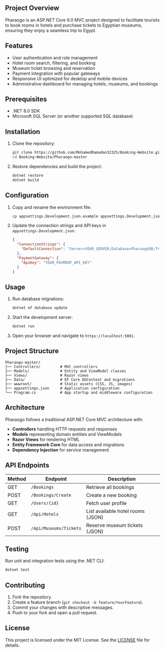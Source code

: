 ## Project Overview

Pharaogo is an ASP.NET Core 8.0 MVC project designed to facilitate tourists to book rooms in hotels and purchase tickets to Egyptian museums, ensuring they enjoy a seamless trip to Egypt.

## Features

* User authentication and role management
* Hotel room search, filtering, and booking
* Museum ticket browsing and reservation
* Payment integration with popular gateways
* Responsive UI optimized for desktop and mobile devices
* Administrative dashboard for managing hotels, museums, and bookings

## Prerequisites

* .NET 8.0 SDK
* Microsoft SQL Server (or another supported SQL database)

## Installation

1. Clone the repository:

   ```bash
   git clone https://github.com/MohamedRamadan32325/Booking-Website.git
   cd Booking-Website/Pharaogo-master
   ```

2. Restore dependencies and build the project:

   ```bash
   dotnet restore
   dotnet build
   ```

## Configuration

1. Copy and rename the environment file:

   ```bash
   cp appsettings.Development.json.example appsettings.Development.json
   ```

2. Update the connection strings and API keys in `appsettings.Development.json`:

   ```json
   {
     "ConnectionStrings": {
       "DefaultConnection": "Server=YOUR_SERVER;Database=PharaogoDB;Trusted_Connection=True;"
     },
     "PaymentGateway": {
       "ApiKey": "YOUR_PAYMENT_API_KEY"
     }
   }
   ```

## Usage

1. Run database migrations:

   ```bash
   dotnet ef database update
   ```

2. Start the development server:

   ```bash
   dotnet run
   ```

3. Open your browser and navigate to `https://localhost:5001`.

## Project Structure

```
Pharaogo-master/
├── Controllers/         # MVC controllers
├── Models/              # Entity and ViewModel classes
├── Views/               # Razor views
├── Data/                # EF Core DbContext and migrations
├── wwwroot/             # Static assets (CSS, JS, images)
├── appsettings.json     # Application configuration
└── Program.cs           # App startup and middleware configuration

```

## Architecture

Pharaogo follows a traditional ASP.NET Core MVC architecture with:

* **Controllers** handling HTTP requests and responses
* **Models** representing domain entities and ViewModels
* **Razor Views** for rendering HTML
* **Entity Framework Core** for data access and migrations
* **Dependency Injection** for service management

## API Endpoints

| Method | Endpoint               | Description                       |
| ------ | ---------------------- | --------------------------------- |
| GET    | `/Bookings`            | Retrieve all bookings             |
| POST   | `/Bookings/Create`     | Create a new booking              |
| GET    | `/Users/{id}`          | Fetch user profile                |
| GET    | `/Api/Hotels`          | List available hotel rooms (JSON) |
| POST   | `/Api/Museums/Tickets` | Reserve museum tickets (JSON)     |

## Testing

Run unit and integration tests using the .NET CLI:

```bash
dotnet test
```

## Contributing

1. Fork the repository.
2. Create a feature branch (`git checkout -b feature/YourFeature`).
3. Commit your changes with descriptive messages.
4. Push to your fork and open a pull request.

## License

This project is licensed under the MIT License. See the [LICENSE](LICENSE) file for details.
